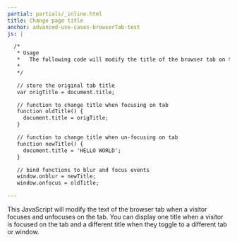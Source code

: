 ```yaml
---
partial: partials/_inline.html
title: Change page title
anchor: advanced-use-cases-browserTab-test
js: |

  /*
   * Usage
   *   The following code will modify the title of the browser tab on the "blur" event and change it back to the original on the "focus" event.
   *
   */

   // store the original tab title
   var origTitle = document.title;

   // function to change title when focusing on tab
   function oldTitle() {
     document.title = origTitle;
   }

   // function to change title when un-focusing on tab
   function newTitle() {
     document.title = 'HELLO WORLD';
   }

   // bind functions to blur and focus events
   window.onblur = newTitle;
   window.onfocus = oldTitle;

---
```


This JavaScript will modify the text of the browser tab when a visitor focuses and unfocuses on the tab.  You can display one title when a visitor is focused on the tab and a different title when they toggle to a different tab or window.
